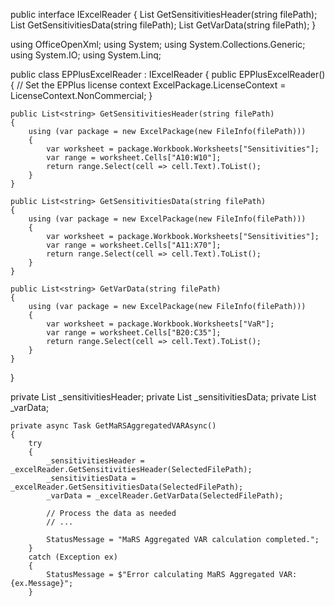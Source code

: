 public interface IExcelReader
{
    List<string> GetSensitivitiesHeader(string filePath);
    List<string> GetSensitivitiesData(string filePath);
    List<string> GetVarData(string filePath);
}


using OfficeOpenXml;
using System;
using System.Collections.Generic;
using System.IO;
using System.Linq;

public class EPPlusExcelReader : IExcelReader
{
    public EPPlusExcelReader()
    {
        // Set the EPPlus license context
        ExcelPackage.LicenseContext = LicenseContext.NonCommercial;
    }

    public List<string> GetSensitivitiesHeader(string filePath)
    {
        using (var package = new ExcelPackage(new FileInfo(filePath)))
        {
            var worksheet = package.Workbook.Worksheets["Sensitivities"];
            var range = worksheet.Cells["A10:W10"];
            return range.Select(cell => cell.Text).ToList();
        }
    }

    public List<string> GetSensitivitiesData(string filePath)
    {
        using (var package = new ExcelPackage(new FileInfo(filePath)))
        {
            var worksheet = package.Workbook.Worksheets["Sensitivities"];
            var range = worksheet.Cells["A11:X70"];
            return range.Select(cell => cell.Text).ToList();
        }
    }

    public List<string> GetVarData(string filePath)
    {
        using (var package = new ExcelPackage(new FileInfo(filePath)))
        {
            var worksheet = package.Workbook.Worksheets["VaR"];
            var range = worksheet.Cells["B20:C35"];
            return range.Select(cell => cell.Text).ToList();
        }
    }
}





private List<string> _sensitivitiesHeader;
    private List<string> _sensitivitiesData;
    private List<string> _varData;

    private async Task GetMaRSAggregatedVARAsync()
    {
        try
        {
            _sensitivitiesHeader = _excelReader.GetSensitivitiesHeader(SelectedFilePath);
            _sensitivitiesData = _excelReader.GetSensitivitiesData(SelectedFilePath);
            _varData = _excelReader.GetVarData(SelectedFilePath);

            // Process the data as needed
            // ...

            StatusMessage = "MaRS Aggregated VAR calculation completed.";
        }
        catch (Exception ex)
        {
            StatusMessage = $"Error calculating MaRS Aggregated VAR: {ex.Message}";
        }
    
